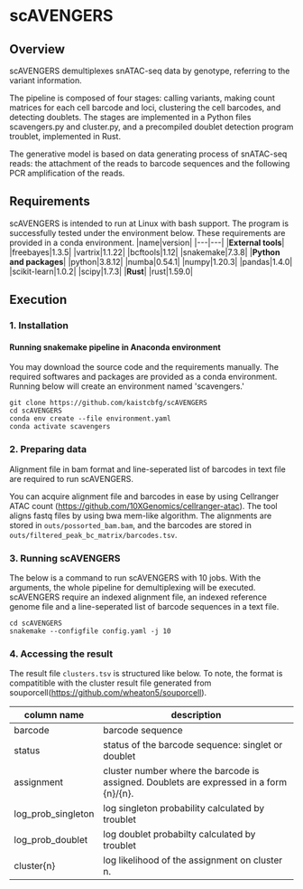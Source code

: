 # scAVENGERS

## Overview
scAVENGERS demultiplexes snATAC-seq data by genotype, referring to the variant information.

The pipeline is composed of four stages: calling variants, making count matrices for each cell barcode and loci, clustering the cell barcodes, and detecting doublets. The stages are implemented in a Python files scavengers.py and cluster.py, and a precompiled doublet detection program troublet, implemented in Rust.

The generative model is based on data generating process of snATAC-seq reads: the attachment of the reads to barcode sequences and the following PCR amplification of the reads.

## Requirements
scAVENGERS is intended to run at Linux with bash support. The program is successfully tested under the environment below. These requirements are provided in a conda environment.
|name|version|
|---|---|
|**External tools**|
|freebayes|1.3.5|
|vartrix|1.1.22|
|bcftools|1.12|
|snakemake|7.3.8|
|**Python and packages**|
|python|3.8.12|
|numba|0.54.1|
|numpy|1.20.3|
|pandas|1.4.0|
|scikit-learn|1.0.2|
|scipy|1.7.3|
|**Rust**|
|rust|1.59.0|


## Execution
### 1. Installation

#### Running snakemake pipeline in Anaconda environment
You may download the source code and the requirements manually. The required softwares and packages are provided as a conda environment. Running below will create an environment named 'scavengers.'
```
git clone https://github.com/kaistcbfg/scAVENGERS
cd scAVENGERS
conda env create --file environment.yaml
conda activate scavengers
```
### 2. Preparing data
Alignment file in bam format and line-seperated list of barcodes in text file are required to run scAVENGERS.

You can acquire alignment file and barcodes in ease by using Cellranger ATAC count (https://github.com/10XGenomics/cellranger-atac). The tool aligns fastq files by using bwa mem-like algorithm. The alignments are stored in `outs/possorted_bam.bam`, and the barcodes are stored in `outs/filtered_peak_bc_matrix/barcodes.tsv`.

### 3. Running scAVENGERS
The below is a command to run scAVENGERS with 10 jobs. With the arguments, the whole pipeline for demultiplexing will be executed. scAVENGERS require an indexed alignment file, an indexed reference genome file and a line-seperated list of barcode sequences in a text file.
```
cd scAVENGERS
snakemake --configfile config.yaml -j 10
```


### 4. Accessing the result
The result file `clusters.tsv` is structured like below. To note, the format is compatitible with the cluster result file generated from souporcell(https://github.com/wheaton5/souporcell).

|column name|description|
|---|---|
|barcode|barcode sequence|
|status|status of the barcode sequence: singlet or doublet|
|assignment|cluster number where the barcode is assigned. Doublets are expressed in a form {n}/{n}.|
|log_prob_singleton|log singleton probability calculated by troublet|
|log_prob_doublet|log doublet probabilty calculated by troublet|
|cluster{n}|log likelihood of the assignment on cluster n.|